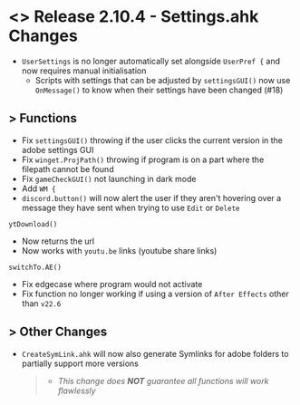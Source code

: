 # <> Release 2.10.4 - Settings.ahk Changes
- `UserSettings` is no longer automatically set alongside `UserPref {` and now requires manual initialisation
    - Scripts with settings that can be adjusted by `settingsGUI()` now use `OnMessage()` to know when their settings have been changed (#18)

## > Functions
- Fix `settingsGUI()` throwing if the user clicks the current version in the adobe settings GUI
- Fix `winget.ProjPath()` throwing if program is on a part where the filepath cannot be found
- Fix `gameCheckGUI()` not launching in dark mode
- Add `WM {`
- `discord.button()` will now alert the user if they aren't hovering over a message they have sent when trying to use `Edit` or `Delete`

`ytDownload()`
- Now returns the url
- Now works with `youtu.be` links (youtube share links)

`switchTo.AE()`
- Fix edgecase where program would not activate
- Fix function no longer working if using a version of `After Effects` other than `v22.6`

## > Other Changes
- `CreateSymLink.ahk` will now also generate Symlinks for adobe folders to partially support more versions
    > - _This change does **NOT** guarantee all functions will work flawlessly_